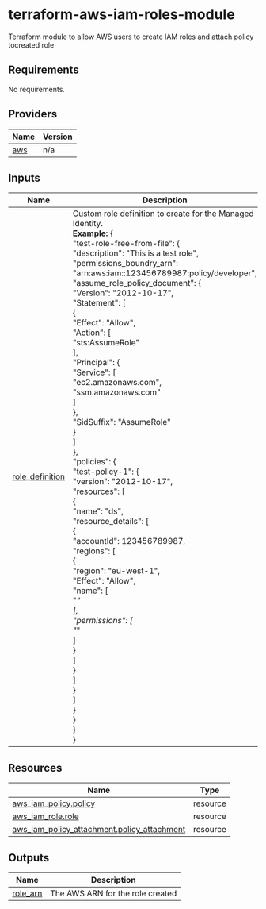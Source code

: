 # terraform-aws-iam-roles-module
Terraform module to allow AWS users to create IAM roles and attach policy tocreated role

## Requirements
No requirements.

## Providers

| Name | Version |
|------|---------|
| <a name="provider_aws"></a> [aws](#provider\_aws) | n/a |

## Inputs

| Name | Description | Type | Default | Required |
|------|-------------|------|---------|:--------:|
| <a name="input_role_definition"></a> [role\_definition](#input\_role\_definition) | Custom role definition to create for the Managed Identity. <br>    **Example:** {<br>  "test-role-free-from-file": {<br>    "description": "This is a test role",<br>    "permissions_boundry_arn": "arn:aws:iam::123456789987:policy/developer",<br>    "assume_role_policy_document": {<br>      "Version": "2012-10-17",<br>      "Statement": [<br>        {<br>          "Effect": "Allow",<br>          "Action": [<br>            "sts:AssumeRole"<br>          ],<br>          "Principal": {<br>            "Service": [<br>              "ec2.amazonaws.com",<br>              "ssm.amazonaws.com"<br>            ]<br>          },<br>          "SidSuffix": "AssumeRole"<br>        }<br>      ]<br>    },<br>    "policies": {<br>      "test-policy-1": {<br>        "version": "2012-10-17",<br>        "resources": [<br>          {<br>            "name": "ds",<br>            "resource_details": [<br>              {<br>                "accountId": 123456789987,<br>                "regions": [<br>                  {<br>                    "region": "eu-west-1",<br>                    "Effect": "Allow",<br>                    "name": [<br>                      "*"<br>                    ],<br>                    "permissions": [<br>                      "*"<br>                    ]<br>                  }<br>                ]<br>              }<br>            ]<br>          }<br>        ]<br>      }<br>    }<br>  }<br>}<br> | `null` | no | yes |

## Resources

| Name | Type |
|------|------|
| [aws_iam_policy.policy](https://registry.terraform.io/providers/hashicorp/aws/latest/docs/resources/iam_policy) | resource |
| [aws_iam_role.role](https://registry.terraform.io/providers/hashicorp/aws/latest/docs/resources/iam_role) | resource |
| [aws_iam_policy_attachment.policy_attachment](https://registry.terraform.io/providers/hashicorp/aws/latest/docs/resources/iam_policy_attachment) | resource |


## Outputs

| Name | Description |
|------|-------------|
| <a name="output_role_arn"></a> [role\_arn](#output\_role\_arn) | The AWS ARN for the role created |
